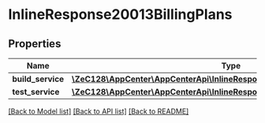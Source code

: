 # InlineResponse20013BillingPlans

## Properties
Name | Type | Description | Notes
------------ | ------------- | ------------- | -------------
**build_service** | [**\ZeC128\AppCenter\AppCenterApi\InlineResponse20013BillingPlansBuildService**](InlineResponse20013BillingPlansBuildService.md) |  | [optional] 
**test_service** | [**\ZeC128\AppCenter\AppCenterApi\InlineResponse20013BillingPlansBuildService**](InlineResponse20013BillingPlansBuildService.md) |  | [optional] 

[[Back to Model list]](../README.md#documentation-for-models) [[Back to API list]](../README.md#documentation-for-api-endpoints) [[Back to README]](../README.md)


